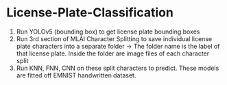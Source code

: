 # License-Plate-Classification
1. Run YOLOv5 (bounding box) to get license plate bounding boxes 
2. Run 3rd section of MLAI Character Splitting to save individual license plate characters  into a separate folder
     -> The folder name is the label of that license plate. Inside the folder are image files of each character split 
3. Run KNN, FNN, CNN on these split characters to predict. These models are fitted off EMNIST handwritten dataset.
